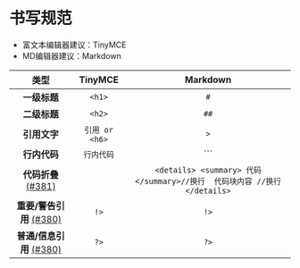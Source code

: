 # 书写规范

* 富文本编辑器建议：TinyMCE
* MD编辑器建议：Markdown

|                                       **类型**                                        |**TinyMCE**|**Markdown**|
|:-----------------------------------------------------------------------------------:|:-----:|:-----:|
|                                      **一级标题**                                       |```<h1>```|```#```|
|                                      **二级标题**                                       |```<h2>```|```##```|
|                                      **引用文字**                                       |```引用 or <h6>```|```>```|
|                                      **行内代码**                                       |```行内代码```| ```|
|  **代码折叠** [(#381)](https://github.com/BNDong/Cnblogs-Theme-SimpleMemory/pull/381)   | | `<details> <summary> 代码 </summary>//换行  代码块内容 //换行 </details>`|
| **重要/警告引用** [(#380)](https://github.com/BNDong/Cnblogs-Theme-SimpleMemory/pull/380) |`!>`| `!>`|
| **普通/信息引用** [(#380)](https://github.com/BNDong/Cnblogs-Theme-SimpleMemory/pull/380) |```?>```| ```?>```|
